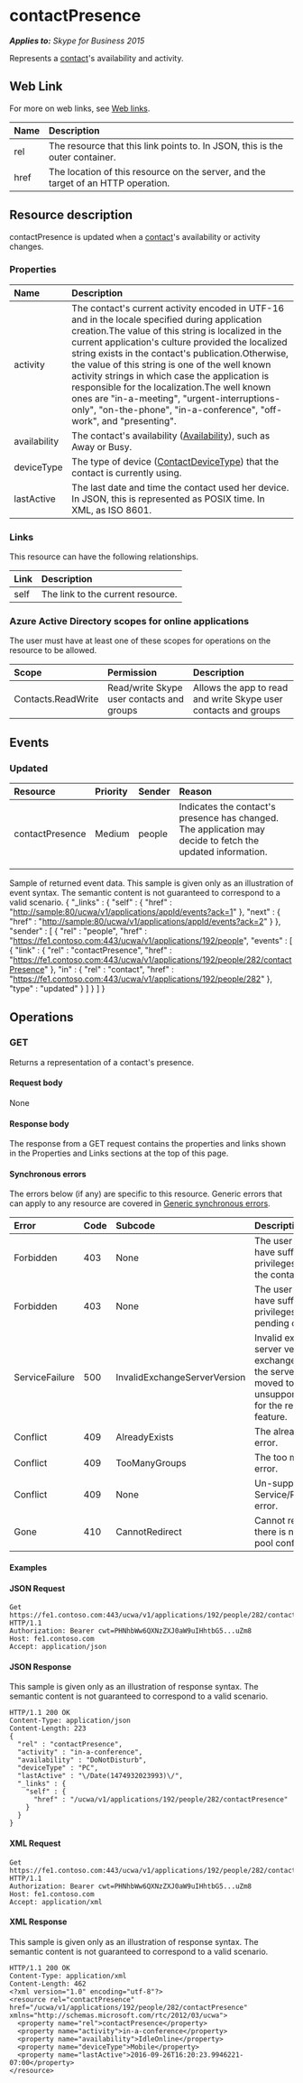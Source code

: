 # contactPresence

 _**Applies to:** Skype for Business 2015_


Represents a [contact](contact_ref.md)'s availability and activity.


## Web Link
<a name = "sectionSection0"> </a>


For more on web links, see [Web links](WebLinks.md).


|**Name**|**Description**|
|:-----|:-----|
|rel|The resource that this link points to. In JSON, this is the outer container.|
|href|The location of this resource on the server, and the target of an HTTP operation.|

## Resource description
<a name = "sectionSection1"> </a>


contactPresence is updated when a [contact](contact_ref.md)'s availability or activity changes.

### Properties



|**Name**|**Description**|
|:-----|:-----|
|activity|The contact's current activity encoded in UTF-16 and in the locale specified during application creation.The value of this string is localized in the current application's culture provided the localized string exists in the contact's publication.Otherwise, the value of this string is one of the well known activity strings in which case the application is responsible for the localization.The well known ones are "in-a-meeting", "urgent-interruptions-only", "on-the-phone", "in-a-conference", "off-work", and "presenting".|
|availability|The contact's availability ([Availability](Availability_ref.md)), such as Away or Busy.|
|deviceType|The type of device ([ContactDeviceType](ContactDeviceType_ref.md)) that the contact is currently using.|
|lastActive|The last date and time the contact used her device. In JSON, this is represented as POSIX time. In XML, as ISO 8601.|

### Links



This resource can have the following relationships.

|**Link**|**Description**|
|:-----|:-----|
|self|The link to the current resource.|

### Azure Active Directory scopes for online applications



The user must have at least one of these scopes for operations on the resource to be allowed.

|**Scope**|**Permission**|**Description**|
|:-----|:-----|:-----|
|Contacts.ReadWrite|Read/write Skype user contacts and groups|Allows the app to read and write Skype user contacts and groups|

## Events
<a name="sectionSection2"></a>


### Updated



| <strong>Resource</strong> | <strong>Priority</strong> | <strong>Sender</strong> | <strong>Reason</strong>                                                                                               |
|:--------------------------|:--------------------------|:------------------------|:----------------------------------------------------------------------------------------------------------------------|
| contactPresence           | Medium                    | people                  | Indicates the contact's presence has changed. The application may decide to fetch the updated information.</p><p></p> |

Sample of returned event data.
This sample is given only as an illustration of event syntax. The semantic content is not guaranteed to correspond to a valid scenario.
{
  "_links" : {
    "self" : {
      "href" : "<http://sample:80/ucwa/v1/applications/appId/events?ack=1>"
    },
    "next" : {
      "href" : "<http://sample:80/ucwa/v1/applications/appId/events?ack=2>"
    }
  },
  "sender" : [
    {
      "rel" : "people",
      "href" : "<https://fe1.contoso.com:443/ucwa/v1/applications/192/people>",
      "events" : [
        {
          "link" : {
            "rel" : "contactPresence",
            "href" : "<https://fe1.contoso.com:443/ucwa/v1/applications/192/people/282/contactPresence>"
          },
          "in" : {
            "rel" : "contact",
            "href" : "<https://fe1.contoso.com:443/ucwa/v1/applications/192/people/282>"
          },
          "type" : "updated"
        }
      ]
    }
  ]
}


## Operations



<a name="sectionSection2"></a>


### GET




Returns a representation of a contact's presence.

#### Request body



None


#### Response body



The response from a GET request contains the properties and links shown in the Properties and Links sections at the top of this page.

#### Synchronous errors



The errors below (if any) are specific to this resource. Generic errors that can apply to any resource are covered in [Generic synchronous errors](GenericSynchronousErrors.md).

|**Error**|**Code**|**Subcode**|**Description**|
|:-----|:-----|:-----|:-----|
|Forbidden|403|None|The user does not have sufficient privileges to access the contact list.|
|Forbidden|403|None|The user does not have sufficient privileges to access pending contacts|
|ServiceFailure|500|InvalidExchangeServerVersion|Invalid exchange server version.The exchange mailbox of the server might have moved to an unsupported version for the required feature.|
|Conflict|409|AlreadyExists|The already exists error.|
|Conflict|409|TooManyGroups|The too many groups error.|
|Conflict|409|None|Un-supported Service/Resource/API error.|
|Gone|410|CannotRedirect|Cannot redirect since there is no back up pool configured.|

#### Examples




#### JSON Request




```
Get https://fe1.contoso.com:443/ucwa/v1/applications/192/people/282/contactPresence HTTP/1.1
Authorization: Bearer cwt=PHNhbWw6QXNzZXJ0aW9uIHhtbG5...uZm8
Host: fe1.contoso.com
Accept: application/json
```


#### JSON Response



This sample is given only as an illustration of response syntax. The semantic content is not guaranteed to correspond to a valid scenario.
```
HTTP/1.1 200 OK
Content-Type: application/json
Content-Length: 223
{
  "rel" : "contactPresence",
  "activity" : "in-a-conference",
  "availability" : "DoNotDisturb",
  "deviceType" : "PC",
  "lastActive" : "\/Date(1474932023993)\/",
  "_links" : {
    "self" : {
      "href" : "/ucwa/v1/applications/192/people/282/contactPresence"
    }
  }
}
```


#### XML Request




```
Get https://fe1.contoso.com:443/ucwa/v1/applications/192/people/282/contactPresence HTTP/1.1
Authorization: Bearer cwt=PHNhbWw6QXNzZXJ0aW9uIHhtbG5...uZm8
Host: fe1.contoso.com
Accept: application/xml
```


#### XML Response



This sample is given only as an illustration of response syntax. The semantic content is not guaranteed to correspond to a valid scenario.
```
HTTP/1.1 200 OK
Content-Type: application/xml
Content-Length: 462
<?xml version="1.0" encoding="utf-8"?>
<resource rel="contactPresence" href="/ucwa/v1/applications/192/people/282/contactPresence" xmlns="http://schemas.microsoft.com/rtc/2012/03/ucwa">
  <property name="rel">contactPresence</property>
  <property name="activity">in-a-conference</property>
  <property name="availability">IdleOnline</property>
  <property name="deviceType">Mobile</property>
  <property name="lastActive">2016-09-26T16:20:23.9946221-07:00</property>
</resource>
```


